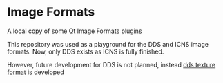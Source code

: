 # Image Formats
A local copy of some Qt Image Formats plugins

This repository was used as a playground for the DDS and ICNS image formats.
Now, only DDS exists as ICNS is fully finished.

However, future development for DDS is not planned, instead [dds texture format](https://github.com/ABBAPOH/textureviewer/tree/master/src/plugins/dds) is developed
